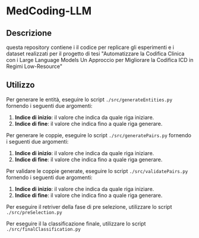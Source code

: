 # MedCoding-LLM

## Descrizione

questa repository contiene i il codice per replicare gli esperimenti e i dataset realizzati per il progetto di tesi "Automatizzare la Codifica Clinica con i Large Language Models Un Approccio per Migliorare la Codifica ICD in Regimi Low-Resource"

## Utilizzo

Per generare le entità, eseguire lo script `./src/generateEntities.py` fornendo i seguenti due argomenti:

1. **Indice di inizio**: il valore che indica da quale riga iniziare.
2. **Indice di fine**: il valore che indica fino a quale riga generare.

Per generare le coppie, eseguire lo script `./src/generatePairs.py` fornendo i seguenti due argomenti:

1. **Indice di inizio**: il valore che indica da quale riga iniziare.
2. **Indice di fine**: il valore che indica fino a quale riga generare.

Per validare le coppie generate, eseguire lo script `./src/validatePairs.py` fornendo i seguenti due argomenti:

1. **Indice di inizio**: il valore che indica da quale riga iniziare.
2. **Indice di fine**: il valore che indica fino a quale riga generare.

Per eseguire il retriver della fase di pre selezione, utilizzare lo script `./src/preSelection.py`

Per eseguire il la classificazione finale, utilizzare lo script `./src/finalClassification.py`
